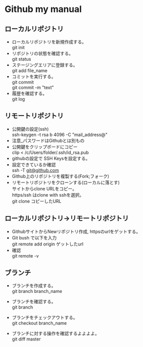 # Github my manual

## ローカルリポジトリ
- ローカルリポジトリを新規作成する。  
git init
- リポジトリの状態を確認する。  
git status
- ステージングエリアに登録する。  
git add file_name
- コミットを実行する。  
git commit  
git commit -m "text"
- 履歴を確認する。  
git log

## リモートリポジトリ
- 公開鍵の設定(ssh)  
ssh-keygen -t rsa b 4096 -C "mail_address@"  
 - 注意_パスワードはGithubとは別もの
- 公開鍵をクリップボードにコピー  
clip < /c/Users/folder/.ssh/id_rsa.pub
- githubの設定で SSH Keysを設定する。
- 設定できているか確認  
ssh -T git@github.com
- Github上のリポジトリを複製する(Fork;フォーク)
- リモートリポジトリをクローンする(ローカルに落とす)  
サイトからclone URLをコピー。  
https/ssh はclone with sshを選択。  
git clone コピーしたURL  

## ローカルリポジトリ→リモートリポジトリ
- GithubサイトからNewリポジトリ作成, httpsのurlをゲットする。
- Git bush で以下を入力  
git remote add origin ゲットしたurl
- 確認  
git remote -v


## ブランチ
- ブランチを作成する。  
git branch branch_name

- ブランチを確認する。  
git branch

- ブランチをチェックアウトする。  
git checkout branch_name

- ブランチに対する操作を確認するよよよよ。  
git diff master
